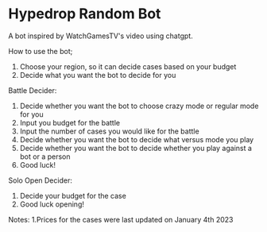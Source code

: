 # Hypedrop Random Bot
 A bot inspired by WatchGamesTV's video using chatgpt. 

How to use the bot;
1. Choose your region, so it can decide cases based on your budget
2. Decide what you want the bot to decide for you

Battle Decider:
1. Decide whether you want the bot to choose crazy mode or regular mode for you
2. Input you budget for the battle
3. Input the number of cases you would like for the battle
4. Decide whether you want the bot to decide what versus mode you play
5. Decide whether you want the bot to decide whether you play against a bot or a person
6. Good luck!

Solo Open Decider:
1. Decide your budget for the case
2. Good luck opening!

Notes:
1.Prices for the cases were last updated on January 4th 2023